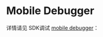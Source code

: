 # Mobile Debugger

详情请见 SDK调试 [mobile debugger](../../../developer-manual/debugging/mobile-debugger.md)：



